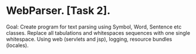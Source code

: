 WebParser. [Task 2].
====================
Goal:
Create program for text parsing using Symbol, Word, Sentence etc classes.
Replace all tabulations and whitespaces sequences with one single whitespace.
Using web (servlets and jsp), logging, resource bundles (locales).